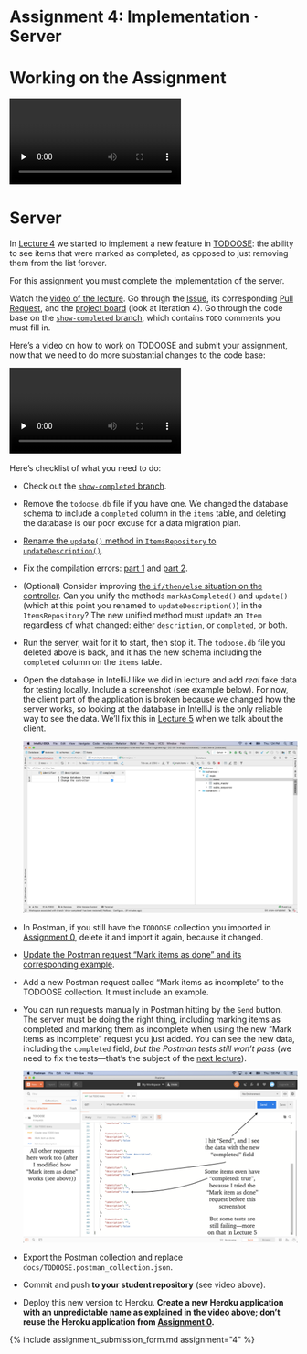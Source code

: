# Assignment 4: Implementation · Server

# Working on the Assignment

<video src="https://archive.org/download/jhu-oose/oose--assignments--4.mp4" controls preload="none"></video>

# Server

In [Lecture 4](/lectures/4) we started to implement a new feature in [TODOOSE](https://github.com/jhu-oose/todoose/): the ability to see items that were marked as completed, as opposed to just removing them from the list forever.

For this assignment you must complete the implementation of the server.

Watch the [video of the lecture](/lectures/4). Go through the [Issue](https://github.com/jhu-oose/todoose/issues/24), its corresponding [Pull Request](https://github.com/jhu-oose/todoose/pull/25), and the [project board](https://github.com/jhu-oose/todoose/projects/3) (look at Iteration 4). Go through the code base on the [`show-completed` branch](https://github.com/jhu-oose/todoose/tree/show-completed), which contains `TODO` comments you must fill in.

Here’s a video on how to work on TODOOSE and submit your assignment, now that we need to do more substantial changes to the code base:

<video src="https://archive.org/download/jhu-oose/oose--programming-assignment.mp4" controls preload="none"></video>

Here’s checklist of what you need to do:

- Check out the [`show-completed` branch](https://github.com/jhu-oose/todoose/tree/show-completed).

- Remove the `todoose.db` file if you have one. We changed the database schema to include a `completed` column in the `items` table, and deleting the database is our poor excuse for a data migration plan.

- [Rename the `update()` method in `ItemsRepository` to `updateDescription()`](https://github.com/jhu-oose/todoose/blob/46d406a0a4246f77a615e5ae939b4a6de25d2095/src/main/java/com/jhuoose/todoose/repositories/ItemsRepository.java#L65).

- Fix the compilation errors: [part 1](https://github.com/jhu-oose/todoose/blob/46d406a0a4246f77a615e5ae939b4a6de25d2095/src/main/java/com/jhuoose/todoose/repositories/ItemsRepository.java#L23) and [part 2](https://github.com/jhu-oose/todoose/blob/46d406a0a4246f77a615e5ae939b4a6de25d2095/src/main/java/com/jhuoose/todoose/repositories/ItemsRepository.java#L39).

- (Optional) Consider improving [the `if/then/else` situation on the controller](https://github.com/jhu-oose/todoose/blob/46d406a0a4246f77a615e5ae939b4a6de25d2095/src/main/java/com/jhuoose/todoose/controllers/ItemsController.java#L28-L29). Can you unify the methods `markAsCompleted()` and `update()` (which at this point you renamed to `updateDescription()`) in the `ItemsRepository`? The new unified method must update an `Item` regardless of what changed: either `description`, or `completed`, or both.

- Run the server, wait for it to start, then stop it. The `todoose.db` file you deleted above is back, and it has the new schema including the `completed` column on the `items` table.

- Open the database in IntelliJ like we did in lecture and add _real_ fake data for testing locally. Include a screenshot (see example below). For now, the client part of the application is broken because we changed how the server works, so looking at the database in IntelliJ is the only reliable way to see the data. We’ll fix this in [Lecture 5](/lectures/5) when we talk about the client.

  ![Real fake data](real-fake-data.png)

- In Postman, if you still have the `TODOOSE` collection you imported in [Assignment 0](/assignments/0), delete it and import it again, because it changed.

- [Update the Postman request “Mark items as done” and its corresponding example](https://github.com/jhu-oose/todoose/blob/46d406a0a4246f77a615e5ae939b4a6de25d2095/src/main/java/com/jhuoose/todoose/Server.java#L27-L30).

- Add a new Postman request called “Mark items as incomplete” to the TODOOSE collection. It must include an example.

- You can run requests manually in Postman hitting by the `Send` button. The server must be doing the right thing, including marking items as completed and marking them as incomplete when using the new “Mark items as incomplete” request you just added. You can see the new data, including the `completed` field, _but the Postman tests still won’t pass_ (we need to fix the tests—that’s the subject of the [next lecture](/lectures/5)).

  ![Postman](postman.png)

- Export the Postman collection and replace `docs/TODOOSE.postman_collection.json`.

- Commit and push **to your student repository** (see video above).

- Deploy this new version to Heroku. **Create a new Heroku application with an unpredictable name as explained in the video above; don’t reuse the Heroku application from [Assignment 0](/assignments/0).**

{% include assignment_submission_form.md assignment="4" %}
